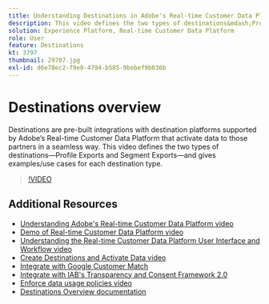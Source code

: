 ```yaml
---
title: Understanding Destinations in Adobe's Real-time Customer Data Platform (RTCDP)
description: This video defines the two types of destinations&mdash;Profile Exports and Segment Exports&mdash;and gives examples/use cases for each destination type.
solution: Experience Platform, Real-time Customer Data Platform
role: User
feature: Destinations
kt: 3797
thumbnail: 29707.jpg
exl-id: d6e78ec2-f9e0-4794-b585-9bebef9b036b
---
```

# Destinations overview

Destinations are pre-built integrations with destination platforms supported by Adobe’s Real-time Customer Data Platform that activate data to those partners in a seamless way. This video defines the two types of destinations&mdash;Profile Exports and Segment Exports&mdash;and gives examples/use cases for each destination type.

>[!VIDEO](https://video.tv.adobe.com/v/29707?quality=12&learn=on)

## Additional Resources

* [Understanding Adobe's Real-time Customer Data Platform video](/help/platform/rtcdp/understanding-the-real-time-customer-data-platform.md)
* [Demo of Real-time Customer Data Platform video](/help/platform/rtcdp/demo.md)
* [Understanding the Real-time Customer Data Platform User Interface and Workflow video](/help/platform/rtcdp/understanding-the-real-time-customer-data-platform-user-interface.md)
* [Create Destinations and Activate Data video](/help/platform/destinations/create-destinations-and-activate-data.md)
* [Integrate with Google Customer Match](/help/platform/destinations/integrate-with-google-customer-match.md)
* [Integrate with IAB's Transparency and Consent Framework 2.0](/help/platform/rtcdp/integrate-with-iab-transparency-and-consent-framework-2.md)
* [Enforce data usage policies video](../governance/enforce-data-usage-policies.md)
* [Destinations Overview documentation](https://experienceleague.adobe.com/docs/experience-platform/rtcdp/destinations/destinations-overview.html)
